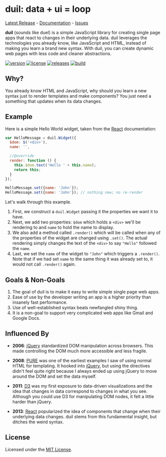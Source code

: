 # duil: data + ui = loop
[Latest Release] - [Documentation] - [Issues]

**duil** (sounds like duel) is a simple JavaScript library for creating single page apps that react to changes in their underlying data. duil leverages the technologies you already know, like JavaScript and HTML, instead of making you learn a brand new syntax. With duil, you can create dynamic web pages with less code and cleaner abstractions.

[![version][badge-version]](https://github.com/metaist/duil.js/blob/master/CHANGELOG.md)
[![license][badge-license]](https://github.com/metaist/duil.js/blob/master/LICENSE.md)
[![releases][badge-release]][Latest Release]
[![build][badge-travis]](https://travis-ci.org/metaist/duil.js)

[Latest Release]: https://github.com/metaist/duil.js/releases/latest
[Documentation]: https://metaist.github.io/duil.js/
[Issues]: https://github.com/metaist/duil.js/issues

[badge-version]: https://img.shields.io/badge/version-0.2.0-blue.svg
[badge-license]: https://img.shields.io/badge/license-MIT-blue.svg
[badge-release]: https://img.shields.io/github/downloads/metaist/duil.js/total.svg
[badge-travis]: https://travis-ci.org/metaist/duil.js.svg?branch=master

## Why?
You already know HTML and JavaScript, why should you learn a new syntax just to render templates and make components? You just need a something that updates when its data changes.

## Example
Here is a simple Hello World widget, taken from the [React] documentation:
```javascript
var HelloMessage = duil.Widget({
  $dom: $('<div>'),
  name: '',

  //@override
  render: function () {
    this.$dom.text('Hello ' + this.name);
    return this;
  }
});

HelloMessage.set({name: 'John'});
HelloMessage.set({name: 'John'}); // nothing new; no re-render
```

Let's walk through this example.

1. First, we construct a `duil.Widget` passing it the properties we want it to have.
2. Next, we add two properties: `$dom` which holds a `<div>` we'll be rendering to and `name` to hold the name to display.
3. We also add a method called `.render()` which will be called when any of the properties of the widget are changed using `.set()`. The actual rendering simply changes the text of the `<div>` to say `"Hello"` followed the `name`.
4. Last, we set the `name` of the widget to `"John"` which triggers a `.render()`. Note that if we had set `name` to the same thing it was already set to, it would not call `.render()` again.

[1]: https://reactjs.org/

## Goals & Non-Goals
1. The goal of duil is to make it easy to write simple single page web apps.
2. Ease of use by the developer writing an app is a higher priority than insanely fast performance.
3. Use of well-established syntax beats newfangled shiny thing.
4. It is a non-goal to support very complicated web apps like Gmail and Google Docs.

## Influenced By
- **2006**: [jQuery] standardized DOM manipulation across browsers. This made controlling the DOM much more accessible and less fragile.

- **2008**: [PURE] was one of the earliest examples I saw of using normal HTML for templating. It hooked into [jQuery], but using the directives didn't feel quite right because I always ended up using jQuery to move around the DOM and set the data myself.

- **2011**: [D3] was my first exposure to data-driven visualizations and the idea that changes in data correspond to changes in what you see. Although you could use D3 for manipulating DOM nodes, it felt a little harder than jQuery.

- **2013**: [React] popularized the idea of components that change when their underlying data changes. duil stems from this fundamental insight, but ditches the weird syntax.

[D3]: https://d3js.org/
[jQuery]: http://jquery.com/
[PURE]: https://pure-js.com/
[React]: https://reactjs.org/

## License
Licensed under the [MIT License].

[MIT License]: http://opensource.org/licenses/MIT

